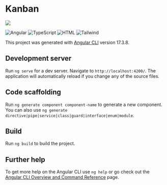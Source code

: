 # Kanban

[<img src="https://img.shields.io/badge/-Visualizar-333333?logo=githubpages" />](https://eduardo-cenci.github.io/kanban/)

![Angular](https://img.shields.io/badge/-Angular-333333?logo=angular)
![TypeScript](https://img.shields.io/badge/-TypeScript-333333?logo=typescript)
![HTML](https://img.shields.io/badge/-HTML-333333?logo=HTML5)
![Tailwind](https://img.shields.io/badge/-Tailwind-333333?logo=tailwindcss)

This project was generated with [Angular CLI](https://github.com/angular/angular-cli) version 17.3.8.

## Development server

Run `ng serve` for a dev server. Navigate to `http://localhost:4200/`. The application will automatically reload if you change any of the source files.

## Code scaffolding

Run `ng generate component component-name` to generate a new component. You can also use `ng generate directive|pipe|service|class|guard|interface|enum|module`.

## Build

Run `ng build` to build the project.

## Further help

To get more help on the Angular CLI use `ng help` or go check out the [Angular CLI Overview and Command Reference](https://angular.io/cli) page.
